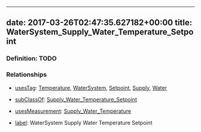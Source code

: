 
---
date: 2017-03-26T02:47:35.627182+00:00
title: WaterSystem_Supply_Water_Temperature_Setpoint
---
### Definition: TODO

### Relationships

* [usesTag](https://brickschema.org/schema/1.0/BrickFrame#usesTag): [Temperature](https://brickschema.org/schema/1.0/BrickTag#Temperature), [WaterSystem](https://brickschema.org/schema/1.0/BrickTag#WaterSystem), [Setpoint](https://brickschema.org/schema/1.0/BrickTag#Setpoint), [Supply](https://brickschema.org/schema/1.0/BrickTag#Supply), [Water](https://brickschema.org/schema/1.0/BrickTag#Water)

* [subClassOf](http://www.w3.org/2000/01/rdf-schema#subClassOf): [Supply_Water_Temperature_Setpoint](https://brickschema.org/schema/1.0/Brick#Supply_Water_Temperature_Setpoint)

* [usesMeasurement](https://brickschema.org/schema/1.0/BrickFrame#usesMeasurement): [Supply_Water_Temperature](https://brickschema.org/schema/1.0/Brick#Supply_Water_Temperature)

* [label](http://www.w3.org/2000/01/rdf-schema#label): WaterSystem Supply Water Temperature Setpoint

